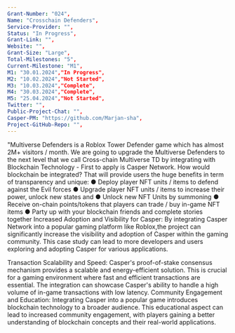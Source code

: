 ```yaml
---
Grant-Number: "024",
Name: "Crosschain Defenders",
Service-Provider: "",
Status: "In Progress",
Grant-Link: "",
Website: "",
Grant-Size: "Large",
Total-Milestones: "5",
Current-Milestone: "M1",
M1: "30.01.2024","In Progress",
M2: "10.02.2024","Not Started",
M3: "10.03.2024","Complete",
M4: "30.03.2024","Complete",
M5: "25.04.2024","Not Started",
Twitter: "",
Public-Project-Chat: "",
Casper-PM: "https://github.com/Marjan-sha",
Project-GitHub-Repo: "",
---
```

<!--lang:en--> 
"Multiverse Defenders is a Roblox Tower Defender game which has almost 2M+ visitors / month.
We are going to upgrade the Multiverse Defenders to the next level that we call Cross-chain Multiverse TD by integrating with Blockchain Technology - First to apply is Casper Network.
How would blockchain be integrated?
That will provide users the huge benefits in term of transparency and unique:
● Deploy player NFT units / items to defend against the Evil forces
● Upgrade player NFT units / items to increase their power, unlock new states and
● Unlock new NFT Units by summoning
● Receive on-chain points/tokens that players can trade / buy in-game NFT items
● Party up with your blockchain friends and complete stories together
Increased Adoption and Visibility for Casper: By integrating Casper Network into a popular gaming platform like Roblox,the project can significantly increase the visibility and adoption of Casper within the gaming community. This case study can lead to more developers and users exploring and adopting Casper for various applications.

Transaction Scalability and Speed: Casper's proof-of-stake consensus mechanism provides a scalable and energy-efficient solution. This is crucial for a gaming environment where fast and efficient transactions are essential. The integration can showcase Casper's ability to handle a high volume of in-game transactions with low latency.
Community Engagement and Education: Integrating Casper into a popular game introduces blockchain technology to a broader audience. This educational aspect can lead to increased community engagement, with players gaining a better understanding of blockchain concepts and their real-world applications.




<!--lang:es--] 
"Multiverse Defenders es un juego de Roblox Tower Defender que tiene casi 2M + visitantes / mes.
Vamos a actualizar el Multiverse Defenders al siguiente nivel que llamamos Cross-chain Multiverse TD mediante la integración con la tecnología Blockchain - El primero en aplicar es Casper Network.
¿Cómo se integraría blockchain?
Que proporcionará a los usuarios los enormes beneficios en términos de transparencia y único:
● Despliegue de unidades NFT jugador / artículos para defenderse de las fuerzas del mal
● Mejorar las unidades / objetos NFT de los jugadores para aumentar su poder, desbloquear nuevos estados y
● Desbloquear nuevas unidades NFT por invocación.
● Recibe puntos / tokens en la cadena que los jugadores pueden intercambiar / comprar artículos NFT en el juego
● Party up con sus amigos blockchain y completar historias juntos
Mayor adopción y visibilidad de Casper: Al integrar Casper Network en una plataforma de juegos popular como Roblox,el proyecto puede aumentar significativamente la visibilidad y la adopción de Casper dentro de la comunidad de juegos. Este caso práctico puede hacer que más desarrolladores y usuarios exploren y adopten Casper para diversas aplicaciones.

Escalabilidad y velocidad de las transacciones: El mecanismo de consenso proof-of-stake de Casper proporciona una solución escalable y eficiente energéticamente. Esto es crucial para un entorno de juego en el que las transacciones rápidas y eficientes son esenciales. La integración puede demostrar la capacidad de Casper para gestionar un gran volumen de transacciones en el juego con baja latencia.
Participación de la comunidad y educación: La integración de Casper en un juego popular introduce la tecnología blockchain a un público más amplio. Este aspecto educativo puede conducir a un mayor compromiso de la comunidad, con jugadores que adquieren una mejor comprensión de los conceptos de blockchain y sus aplicaciones en el mundo real.

<!--lang:de--] 
"Multiverse Defenders ist ein Roblox Tower Defender Spiel, das fast 2M+ Besucher / Monat hat.
Wir werden Multiverse Defenders auf die nächste Stufe heben, die wir Cross-Chain Multiverse TD nennen, indem wir es in die Blockchain-Technologie integrieren - der erste, der sich bewirbt, ist Casper Network.
Wie würde Blockchain integriert werden?
Das wird den Nutzern enorme Vorteile in Form von Transparenz und Einzigartigkeit bieten:
● Einsatz von Spieler-NFT-Einheiten / Gegenständen zur Verteidigung gegen die bösen Kräfte
● Spieler-NFT-Einheiten / -Gegenstände aufrüsten, um ihre Macht zu erhöhen, neue Zustände freizuschalten und
● Neue NFT-Einheiten durch Beschwörung freischalten
● On-Chain-Punkte/Token erhalten, mit denen Spieler NFT-Gegenstände im Spiel kaufen oder tauschen können
● Feiern Sie mit Ihren Blockchain-Freunden und schließen Sie gemeinsam Geschichten ab
Erhöhte Akzeptanz und Sichtbarkeit für Casper: Durch die Integration des Casper-Netzwerks in eine beliebte Spieleplattform wie Roblox kann das Projekt die Sichtbarkeit und Akzeptanz von Casper in der Spiele-Community deutlich erhöhen. Diese Fallstudie kann dazu führen, dass mehr Entwickler und Nutzer Casper für verschiedene Anwendungen erforschen und übernehmen.

Transaktionsskalierbarkeit und -geschwindigkeit: Der Proof-of-Stake-Konsensmechanismus von Casper bietet eine skalierbare und energieeffiziente Lösung. Dies ist entscheidend für eine Spielumgebung, in der schnelle und effiziente Transaktionen unerlässlich sind. Durch die Integration kann Casper seine Fähigkeit unter Beweis stellen, ein hohes Volumen an In-Game-Transaktionen mit geringer Latenzzeit zu verarbeiten.
Engagement der Community und Bildung: Durch die Integration von Casper in ein beliebtes Spiel wird die Blockchain-Technologie einem breiteren Publikum vorgestellt. Dieser Bildungsaspekt kann zu einem stärkeren Engagement der Community führen, da die Spieler ein besseres Verständnis für Blockchain-Konzepte und ihre realen Anwendungen erlangen.

<!--lang:fr--] 
"Multiverse Defenders est un jeu Roblox Tower Defender qui compte plus de 2 millions de visiteurs par mois.
Nous allons faire passer Multiverse Defenders au niveau supérieur que nous appelons Cross-chain Multiverse TD en l'intégrant à la technologie Blockchain - le premier à l'appliquer est Casper Network.
Comment la blockchain sera-t-elle intégrée ?
Cela fournira aux utilisateurs les énormes avantages en termes de transparence et unique :
● Déployer les unités / objets NFT des joueurs pour se défendre contre les forces du Mal.
● Améliorer les unités / objets NFT des joueurs pour augmenter leur puissance, débloquer de nouveaux états et...
● Débloquer de nouvelles unités NFT en les invoquant
● Recevoir des points/tokens sur la chaîne que les joueurs peuvent échanger/acheter des objets NFT dans le jeu.
● Faites la fête avec vos amis de la blockchain et terminez les histoires ensemble.
Adoption et visibilité accrues pour Casper : En intégrant le réseau Casper dans une plateforme de jeu populaire comme Roblox,le projet peut considérablement augmenter la visibilité et l'adoption de Casper au sein de la communauté des joueurs. Cette étude de cas peut amener davantage de développeurs et d'utilisateurs à explorer et à adopter Casper pour diverses applications.

Évolutivité et rapidité des transactions : Le mécanisme de consensus par preuve d'enjeu de Casper offre une solution évolutive et économe en énergie. Cet aspect est crucial pour un environnement de jeu où des transactions rapides et efficaces sont essentielles. L'intégration peut mettre en évidence la capacité de Casper à gérer un volume élevé de transactions dans le jeu avec une faible latence.
Engagement communautaire et éducation : L'intégration de Casper dans un jeu populaire permet de présenter la technologie blockchain à un public plus large. Cet aspect éducatif peut conduire à un engagement communautaire accru, les joueurs acquérant une meilleure compréhension des concepts de la blockchain et de leurs applications dans le monde réel.

<!--lang:pl--] 
"Multiverse Defenders to gra Roblox Tower Defender, która ma prawie 2 miliony odwiedzających miesięcznie.
Zamierzamy ulepszyć Multiverse Defenders do następnego poziomu, który nazywamy Cross-chain Multiverse TD poprzez integrację z technologią Blockchain - pierwszym, który złoży wniosek, jest Casper Network.
W jaki sposób blockchain zostanie zintegrowany?
Zapewni to użytkownikom ogromne korzyści w zakresie przejrzystości i unikalności:
Rozmieszczanie jednostek / przedmiotów NFT gracza w celu obrony przed siłami zła
Ulepszanie jednostek / przedmiotów NFT gracza w celu zwiększenia ich mocy, odblokowania nowych stanów i
Odblokować nowe jednostki NFT poprzez przywołanie
Otrzymywanie punktów/tokenów na łańcuchu, którymi gracze mogą handlować/kupować przedmioty NFT w grze.
Imprezuj ze znajomymi z łańcucha bloków i wspólnie kończcie historie.
Zwiększona adopcja i widoczność Casper: Poprzez integrację Casper Network z popularną platformą do gier, taką jak Roblox, projekt może znacznie zwiększyć widoczność i przyjęcie Casper w społeczności graczy. To studium przypadku może doprowadzić do tego, że więcej programistów i użytkowników będzie odkrywać i przyjmować Casper do różnych zastosowań.

Skalowalność i szybkość transakcji: Mechanizm konsensusu Casper zapewnia skalowalne i energooszczędne rozwiązanie. Ma to kluczowe znaczenie dla środowiska gier, w którym szybkie i wydajne transakcje są niezbędne. Integracja może pokazać zdolność Casper do obsługi dużej liczby transakcji w grze z niskim opóźnieniem.
Zaangażowanie społeczności i edukacja: Integracja Casper z popularną grą wprowadza technologię blockchain do szerszego grona odbiorców. Ten aspekt edukacyjny może prowadzić do zwiększonego zaangażowania społeczności, a gracze zyskują lepsze zrozumienie koncepcji blockchain i ich rzeczywistych zastosowań.

<!--lang:uk--] 
"Multiverse Defenders - це гра Roblox Tower Defender, яка має майже 2 мільйони відвідувачів на місяць.
Ми збираємося підняти Multiverse Defenders на наступний рівень, який ми називаємо Cross-chain Multiverse TD, інтегрувавши її з технологією блокчейн - першою подала заявку Casper Network.
Як буде інтегровано блокчейн?
Це надасть користувачам величезні переваги з точки зору прозорості та унікальності:
● Розгортання гравцями NFT одиниць/предметів для захисту від сил зла
Оновлювати NFT-об'єкти/предмети гравців, щоб збільшити їхню потужність, розблокувати нові стани та
Відкривайте нових NFT-юнітів за допомогою виклику
Отримуйте очки/токени, за які гравці можуть обмінювати/купувати ігрові NFT-предмети
● Вечірки з друзями по блокчейну та спільне проходження історій.
Підвищення популярності та впізнаваності Casper: Інтегруючи Casper Network в популярну ігрову платформу, таку як Roblox, проект може значно підвищити впізнаваність і прийняття Casper в ігровій спільноті. Цей кейс може призвести до того, що більше розробників і користувачів вивчатимуть і впроваджуватимуть Casper для різних додатків.

Масштабованість і швидкість транзакцій: Механізм консенсусу з підтвердженням частки забезпечує масштабоване та енергоефективне рішення Casper. Це має вирішальне значення для ігрового середовища, де швидкі та ефективні транзакції мають вирішальне значення. Інтеграція може продемонструвати здатність Casper обробляти великий обсяг внутрішньоігрових транзакцій з низькою затримкою.
Залучення спільноти та освіта: Інтеграція Casper в популярну гру знайомить широку аудиторію з технологією блокчейн. Цей освітній аспект може призвести до збільшення залученості спільноти, а гравці отримають краще розуміння концепції блокчейну та її застосування в реальному світі.

[!--lang:*-->  

